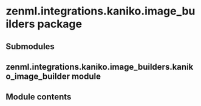# zenml.integrations.kaniko.image_builders package

## Submodules

## zenml.integrations.kaniko.image_builders.kaniko_image_builder module

## Module contents
